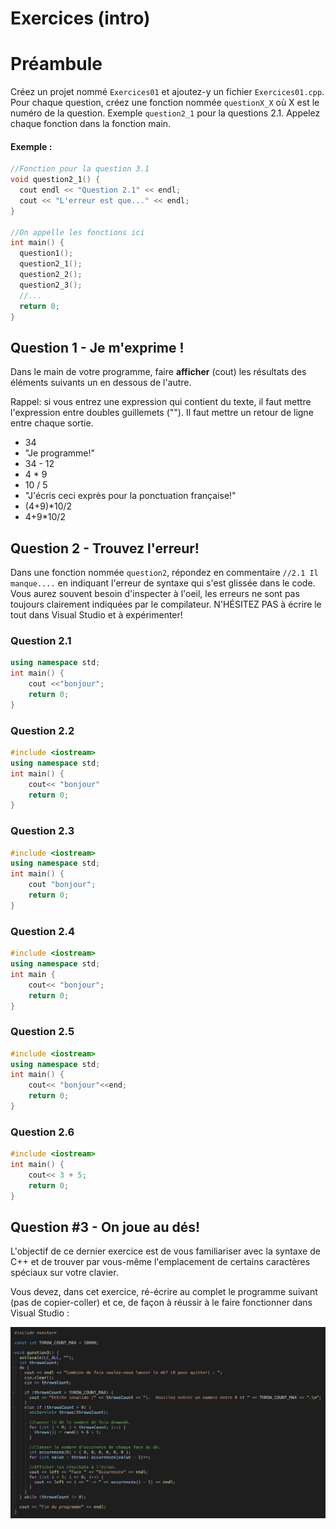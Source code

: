 # Exercices (intro)

# Préambule
Créez un projet nommé `Exercices01` et ajoutez-y un fichier `Exercices01.cpp`. Pour chaque question, créez une fonction nommée `questionX_X` où X est le numéro de la question. Exemple `question2_1` pour la questions 2.1.  Appelez chaque fonction dans la fonction main.

#### Exemple :

```cpp
//Fonction pour la question 3.1
void question2_1() {
  cout endl << "Question 2.1" << endl;
  cout << "L'erreur est que..." << endl;
}

//On appelle les fonctions ici
int main() {
  question1();
  question2_1();
  question2_2();
  question2_3();
  //...
  return 0;
}
```

## Question 1 - Je m'exprime !

Dans le main de votre programme, faire **afficher** (cout) les résultats des éléments suivants un en dessous de l'autre. 

Rappel: si vous entrez une expression qui contient du texte, il faut mettre l'expression entre doubles guillemets (""). Il faut mettre un retour de ligne entre chaque sortie.
  - 34
  - "Je programme!"
  - 34 - 12
  - 4 * 9
  - 10 / 5
  - "J'écris ceci exprès pour la ponctuation française!"
  - (4+9)*10/2
  - 4+9*10/2

## Question 2 - Trouvez l'erreur!

Dans une fonction nommée `question2`, répondez en commentaire `//2.1 Il manque....` en indiquant l'erreur de syntaxe qui s'est glissée dans le code. Vous aurez souvent besoin d'inspecter à l'oeil, les erreurs ne sont pas toujours clairement indiquées par le compilateur. N'HÉSITEZ PAS à écrire le tout dans Visual Studio et à expérimenter!

### Question 2.1
```cpp
using namespace std;
int main() {
    cout <<"bonjour";
    return 0;
}
```
### Question 2.2
```cpp
#include <iostream>
using namespace std;
int main() {
    cout<< "bonjour"
    return 0;
}
```
### Question 2.3
```cpp
#include <iostream>
using namespace std;
int main() {
    cout "bonjour";
    return 0;
}
```
### Question 2.4
```cpp
#include <iostream>
using namespace std;
int main {
    cout<< "bonjour";
    return 0;
}
```
### Question 2.5
```cpp
#include <iostream>
using namespace std;
int main() {
    cout<< "bonjour"<<end;
    return 0;
}
```
### Question 2.6
```cpp 
#include <iostream>
int main() {
    cout<< 3 + 5;
    return 0;
}
```

## Question #3 - On joue au dés!
L'objectif de ce dernier exercice est de vous familiariser avec la syntaxe de C++ et de trouver par vous-même l'emplacement de certains caractères spéciaux sur votre clavier.

Vous devez, dans cet exercice, ré-écrire au complet le programme suivant (pas de copier-coller) et ce, de façon à réussir à le faire fonctionner dans Visual Studio : 

![À transcrire](images/program_dice.png)
